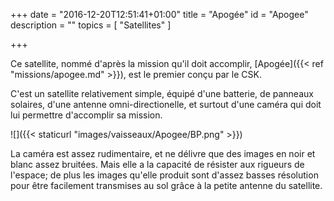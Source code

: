 +++
date = "2016-12-20T12:51:41+01:00"
title = "Apogée"
id = "Apogee"
description = ""
topics = [
  "Satellites"
]

+++

Ce satellite, nommé d'après la mission qu'il doit accomplir, [Apogée]({{< ref "missions/apogee.md" >}}), est le premier conçu par le CSK.

C'est un satellite relativement simple, équipé d'une batterie, de panneaux solaires, d'une antenne omni-directionelle, et surtout d'une caméra qui doit lui permettre d'accomplir sa mission.

![]({{< staticurl "images/vaisseaux/Apogee/BP.png" >}})

La caméra est assez rudimentaire, et ne délivre que des images en noir et blanc assez bruitées. Mais elle a la capacité de résister aux rigueurs de l'espace; de plus les images qu'elle produit sont d'assez basses résolution pour être facilement transmises au sol grâce à la petite antenne du satellite.